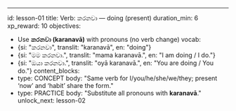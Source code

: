 ---
id: lesson-01
title: Verb: කරනවා — doing (present)
duration_min: 6
xp_reward: 10
objectives:
  - Use **කරනවා (karanavā)** with pronouns (no verb change)
vocab:
  - {si: "කරනවා", translit: "karanavā", en: "doing"}
  - {si: "මම කරනවා.", translit: "mama karanavā.", en: "I am doing / I do."}
  - {si: "ඔයා කරනවා.", translit: "oyā karanavā.", en: "You are doing / You do."}
content_blocks:
  - type: CONCEPT
    body: "Same verb for I/you/he/she/we/they; present ‘now’ and ‘habit’ share the form."
  - type: PRACTICE
    body: "Substitute all pronouns with **karanavā**."
unlock_next: lesson-02
